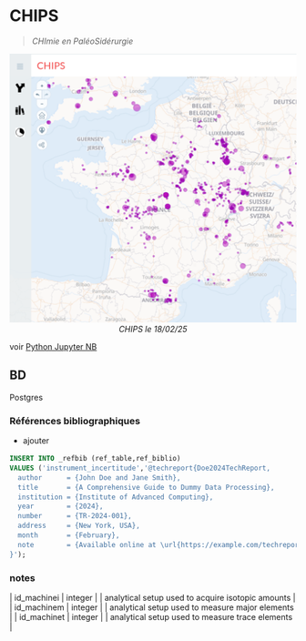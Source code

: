 # CHIPS
> *CHImie en PaléoSidérurgie*

<p align="center">
  <img src="../../img/bdd-chips-landing-page.png" width="600">
  <br>
    <em>CHIPS le 18/02/25</em>
</p>

voir [Python Jupyter NB](https://colab.research.google.com/drive/1NGYTI85KgnVGFUy9PlF27nlwvJ1vgDde?hl=en)

## BD

Postgres

### Références bibliographiques

* ajouter

```sql
INSERT INTO _refbib (ref_table,ref_biblio)
VALUES ('instrument_incertitude','@techreport{Doe2024TechReport,
  author      = {John Doe and Jane Smith},
  title       = {A Comprehensive Guide to Dummy Data Processing},
  institution = {Institute of Advanced Computing},
  year        = {2024},
  number      = {TR-2024-001},
  address     = {New York, USA},
  month       = {February},
  note        = {Available online at \url{https://example.com/techreport}},
}');
```

### notes

| id_machinei         | integer   |                     |  analytical setup used to acquire isotopic amounts                |
| id_machinem         | integer   |                     |  analytical setup used to measure major elements                |
| id_machinet         | integer   |                     |  analytical setup used to measure trace elements                |
